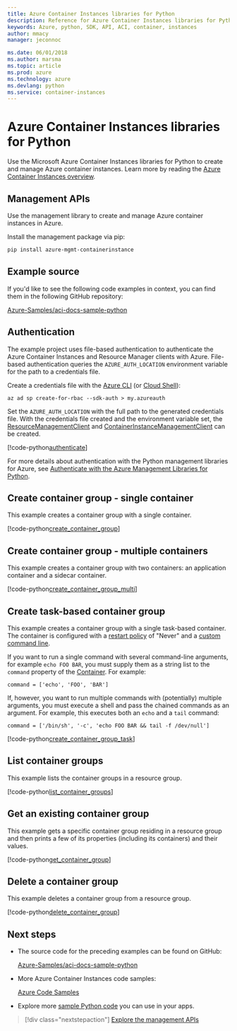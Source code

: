 ```yaml
---
title: Azure Container Instances libraries for Python
description: Reference for Azure Container Instances libraries for Python
keywords: Azure, python, SDK, API, ACI, container, instances
author: mmacy
manager: jeconnoc

ms.date: 06/01/2018
ms.author: marsma
ms.topic: article
ms.prod: azure
ms.technology: azure
ms.devlang: python
ms.service: container-instances
---
```


# Azure Container Instances libraries for Python

Use the Microsoft Azure Container Instances libraries for Python to create and manage Azure container instances. Learn more by reading the [Azure Container Instances overview](/azure/container-instances/container-instances-overview).

## Management APIs

Use the management library to create and manage Azure container instances in Azure.

Install the management package via pip:

```bash
pip install azure-mgmt-containerinstance
```

## Example source

If you'd like to see the following code examples in context, you can find them in the following GitHub repository:

[Azure-Samples/aci-docs-sample-python](https://github.com/Azure-Samples/aci-docs-sample-python)

## Authentication

The example project uses file-based authentication to authenticate the Azure Container Instances and Resource Manager clients with Azure. File-based authentication queries the `AZURE_AUTH_LOCATION` environment variable for the path to a credentials file.

Create a credentials file with the [Azure CLI](/cli/azure) (or [Cloud Shell](https://shell.azure.com/)):

   `az ad sp create-for-rbac --sdk-auth > my.azureauth`

Set the `AZURE_AUTH_LOCATION` with the full path to the generated credentials file. With the credentials file created and the environment variable set, the [ResourceManagementClient][ResourceManagementClient] and [ContainerInstanceManagementClient][ContainerInstanceManagementClient] can be created.

<!-- SOURCE REPO: https://github.com/Azure-Samples/aci-docs-sample-python -->
[!code-python[authenticate](~/aci-docs-sample-python/src/aci_docs_sample.py#L44-L55 "Authenticate ACI and Resource Manager clients")]

For more details about authentication with the Python management libraries for Azure, see [Authenticate with the Azure Management Libraries for Python](/python/azure/python-sdk-azure-authenticate).

## Create container group - single container

This example creates a container group with a single container.

<!-- SOURCE REPO: https://github.com/Azure-Samples/aci-docs-sample-python -->
[!code-python[create_container_group](~/aci-docs-sample-python/src/aci_docs_sample.py#L77-L111 "Create single-container group")]

## Create container group - multiple containers

This example creates a container group with two containers: an application container and a sidecar container.

<!-- SOURCE REPO: https://github.com/Azure-Samples/aci-docs-sample-python -->
[!code-python[create_container_group_multi](~/aci-docs-sample-python/src/aci_docs_sample.py#L113-L153 "Create multi-container group")]

## Create task-based container group

This example creates a container group with a single task-based container. The container is configured with a [restart policy](/azure/container-instances/container-instances-restart-policy) of "Never" and a [custom command line](/azure/container-instances/container-instances-restart-policy#command-line-override).

If you want to run a single command with several command-line arguments, for example `echo FOO BAR`, you must supply them as a string list to the `command` property of the [Container][Container]. For example:

`command = ['echo', 'FOO', 'BAR']`

If, however, you want to run multiple commands with (potentially) multiple arguments, you must execute a shell and pass the chained commands as an argument. For example, this executes both an `echo` and a `tail` command:

`command = ['/bin/sh', '-c', 'echo FOO BAR && tail -f /dev/null']`

<!-- SOURCE REPO: https://github.com/Azure-Samples/aci-docs-sample-python -->
[!code-python[create_container_group_task](~/aci-docs-sample-python/src/aci_docs_sample.py#L155-L215 "Run a task-based container")]

## List container groups

This example lists the container groups in a resource group.

<!-- SOURCE REPO: https://github.com/Azure-Samples/aci-docs-sample-python -->
[!code-python[list_container_groups](~/aci-docs-sample-python/src/aci_docs_sample.py#L217-L229 "List container groups")]

## Get an existing container group

This example gets a specific container group residing in a resource group and then prints a few of its properties (including its containers) and their values.

<!-- SOURCE REPO: https://github.com/Azure-Samples/aci-docs-sample-python -->
[!code-python[get_container_group](~/aci-docs-sample-python/src/aci_docs_sample.py#231-253 "Get container group")]

## Delete a container group

This example deletes a container group from a resource group.

<!-- SOURCE REPO: https://github.com/Azure-Samples/aci-docs-sample-python -->
[!code-python[delete_container_group](~/aci-docs-sample-python/src/aci_docs_sample.py#delete_container_group "Delete container group")]

## Next steps

* The source code for the preceding examples can be found on GitHub:

  [Azure-Samples/aci-docs-sample-python][aci-docs-sample-python]

* More Azure Container Instances code samples:

  [Azure Code Samples][samples]

* Explore more [sample Python code](https://azure.microsoft.com/resources/samples/?platform=python) you can use in your apps.

> [!div class="nextstepaction"]
> [Explore the management APIs](/python/api/overview/azure/containerinstance/management)

[samples]: https://azure.microsoft.com/resources/samples/?sort=0&term=ACI
[aci-docs-sample-python]: https://github.com/Azure-Samples/aci-docs-sample-python

<!-- TYPES -->
[ResourceManagementClient]: /python/api/azure.mgmt.resource.resources.resourcemanagementclient
[ContainerInstanceManagementClient]: /python/api/azure.mgmt.containerinstance.containerinstancemanagementclient
[Container]: /python/api/azure.mgmt.containerinstance.models.container